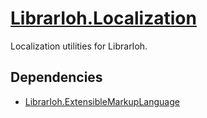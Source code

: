 # [LibrarIoh.Localization](https://github.com/SorceressSpell/LibrarIoh.Localization)

Localization utilities for LibrarIoh.

## Dependencies

- [LibrarIoh.ExtensibleMarkupLanguage](https://github.com/SorceressSpell/LibrarIoh.ExtensibleMarkupLanguage)
